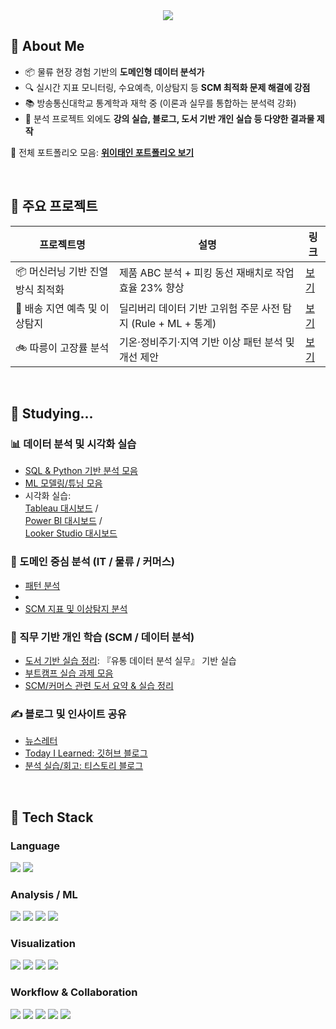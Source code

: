 <!-- Header -->
<div align="center">
  <img src="https://capsule-render.vercel.app/api?type=waving&color=gradient&height=280&section=header&text=안녕하세요,%20데이터%20분석가%20위이태인입니다!&fontSize=35&fontAlignY=40" />
</div>

<!-- Body -->
<div>

## 👋 About Me

- 📦 물류 현장 경험 기반의 **도메인형 데이터 분석가**  
- 🔍 실시간 지표 모니터링, 수요예측, 이상탐지 등 **SCM 최적화 문제 해결에 강점**  
- 📚 방송통신대학교 통계학과 재학 중 (이론과 실무를 통합하는 분석력 강화)  
- 🌱 분석 프로젝트 외에도 **강의 실습, 블로그, 도서 기반 개인 실습 등 다양한 결과물 제작**  

📌 전체 포트폴리오 모음: [**위이태인 포트폴리오 보기**](https://your-notion-link.com)

<br/>

## 📁 주요 프로젝트

| 프로젝트명 | 설명 | 링크 |
|------------|------|------|
| 📦 머신러닝 기반 진열 방식 최적화 | 제품 ABC 분석 + 피킹 동선 재배치로 작업 효율 23% 향상 | [보기](https://github.com/your-id/project_shelving_optimization) |
| 🚚 배송 지연 예측 및 이상탐지 | 딜리버리 데이터 기반 고위험 주문 사전 탐지 (Rule + ML + 통계) | [보기](https://github.com/your-id/project_delay_anomaly_detection) |
| 🚲 따릉이 고장률 분석 | 기온·정비주기·지역 기반 이상 패턴 분석 및 개선 제안 | [보기](https://github.com/your-id/project_bike_failure_analysis) |

<br/>

## 🧪 Studying...

### 📊 데이터 분석 및 시각화 실습

- [SQL & Python 기반 분석 모음](https://github.com/your-id/sql-python-practice)  
- [ML 모델링/튜닝 모음](https://github.com/your-id/ml-study)  
- 시각화 실습:  
  [Tableau 대시보드](https://github.com/your-id/tableau-dashboard) /  
  [Power BI 대시보드](https://github.com/your-id/powerbi-report) /  
  [Looker Studio 대시보드](https://github.com/your-id/looker-demo)

### 🏪 도메인 중심 분석 (IT / 물류 / 커머스)

- [패턴 분석](https://github.com/your-id/project_fulfillment_pattern)  
- [](https://github.com/your-id/project_manager_performance)  
- [SCM 지표 및 이상탐지 분석](https://github.com/your-id/project_scm_kpi_anomaly)

### 📘 직무 기반 개인 학습 (SCM / 데이터 분석)

- [도서 기반 실습 정리](https://github.com/your-id/book-retail-analysis): 『유통 데이터 분석 실무』 기반 실습  
- [부트캠프 실습 과제 모음](https://github.com/your-id/bootcamp-assignments)  
- [SCM/커머스 관련 도서 요약 & 실습 정리](https://github.com/your-id/book-logistics-insights)

### ✍️ 블로그 및 인사이트 공유

- [뉴스레터](https://velog.io/@your-id)  
- [Today I Learned: 깃허브 블로그](https://github.com/your-id/discussions)  
- [분석 실습/회고: 티스토리 블로그](https://your-tistory-link.com)

<br/>

## 🧱 Tech Stack

### Language  
<img src="https://img.shields.io/badge/Python-3776AB?style=flat-square&logo=Python&logoColor=white"/>
<img src="https://img.shields.io/badge/SQL-4479A1?style=flat-square&logo=MySQL&logoColor=white"/>

<br/>

### Analysis / ML  
<img src="https://img.shields.io/badge/Pandas-150458?style=flat-square&logo=pandas&logoColor=white"/>
<img src="https://img.shields.io/badge/Numpy-013243?style=flat-square&logo=numpy&logoColor=white"/>
<img src="https://img.shields.io/badge/Scikit--Learn-F7931E?style=flat-square&logo=scikit-learn&logoColor=white"/>
<img src="https://img.shields.io/badge/XGBoost-FF6600?style=flat-square&logo=xgboost&logoColor=white"/>

<br/>

### Visualization  
<img src="https://img.shields.io/badge/Tableau-E97627?style=flat-square&logo=Tableau&logoColor=white"/>
<img src="https://img.shields.io/badge/Power%20BI-F2C811?style=flat-square&logo=PowerBI&logoColor=white"/>
<img src="https://img.shields.io/badge/Looker%20Studio-4285F4?style=flat-square&logo=Looker&logoColor=white"/>
<img src="https://img.shields.io/badge/Redash-FF5C57?style=flat-square&logo=redash&logoColor=white"/>

<br/>

### Workflow & Collaboration  
<img src="https://img.shields.io/badge/Airflow-017CEE?style=flat-square&logo=apache-airflow&logoColor=white"/>
<img src="https://img.shields.io/badge/Slack-4A154B?style=flat-square&logo=Slack&logoColor=white"/>
<img src="https://img.shields.io/badge/Notion-000000?style=flat-square&logo=Notion&logoColor=white"/>
<img src="https://img.shields.io/badge/Jira-0052CC?style=flat-square&logo=Jira&logoColor=white"/>
<img src="https://img.shields.io/badge/GitHub-181717?style=flat-square&logo=GitHub&logoColor=white"/>

<br/><br/>

</div>
